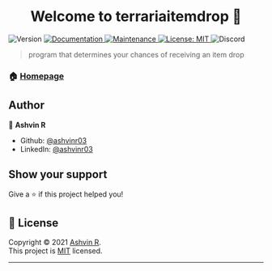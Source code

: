 <h1 align="center">Welcome to terrariaitemdrop 👋</h1>
<p>
  <img alt="Version" src="https://img.shields.io/badge/version-v1.0.0-blue.svg?cacheSeconds=2592000" />
  <a href="https://github.com/ashvinr03/terrariaitemdrop#readme" target="_blank">
    <img alt="Documentation" src="https://img.shields.io/badge/documentation-yes-brightgreen.svg" />
  </a>
  <a href="https://github.com/ashvinr03/terrariaitemdrop/graphs/commit-activity" target="_blank">
    <img alt="Maintenance" src="https://img.shields.io/badge/Maintained%3F-yes-green.svg" />
  </a>
  <a href="https://github.com/ashvinr03/terrariaitemdrop/blob/master/LICENSE" target="_blank">
    <img alt="License: MIT" src="https://img.shields.io/github/license/ashvinr03/terrariaitemdrop" />
  </a>
  <img alt="Discord" src="https://img.shields.io/discord/813941027169239100">
</p>

> program that determines your chances of receiving an item drop

### 🏠 [Homepage](https://github.com/ashvinr03/terrariaitemdrop#readme)

## Author

👤 **Ashvin R**

* Github: [@ashvinr03](https://github.com/ashvinr03)
* LinkedIn: [@ashvinr03](https://linkedin.com/in/ashvinr03)

## Show your support

Give a ⭐️ if this project helped you!

## 📝 License

Copyright © 2021 [Ashvin R](https://github.com/ashvinr03).<br/>
This project is [MIT](https://github.com/ashvinr03/terrariaitemdrop/blob/master/LICENSE) licensed.

***